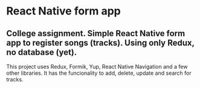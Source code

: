 # React Native form app
## College assignment. Simple React Native form app to register songs (tracks). Using only Redux, no database (yet).

This project uses Redux, Formik, Yup, React Native Navigation and a few other libraries.
It has the funcionality to add, delete, update and search for tracks.

